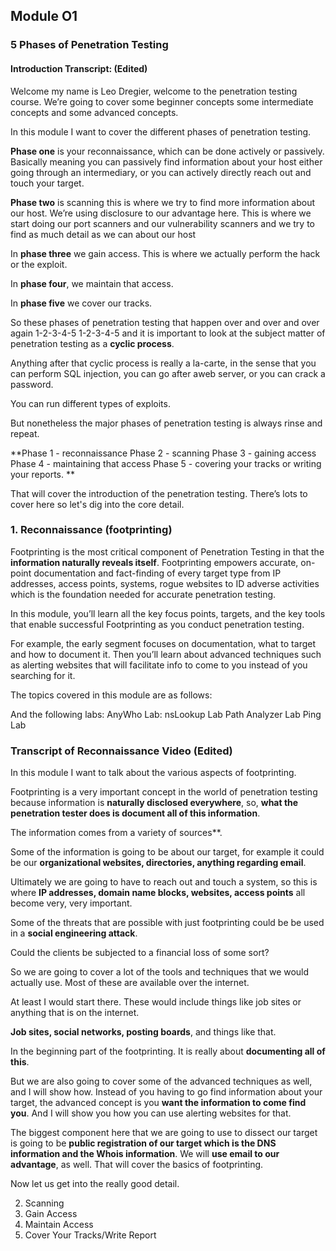 ## Module O1

### 5 Phases of Penetration Testing

#### Introduction Transcript: (Edited)

Welcome my name is Leo Dregier, welcome to the penetration 
testing course. We’re going to cover some beginner concepts 
some intermediate concepts and some advanced concepts. 

In this module I want to cover the different phases 
of penetration testing.

**Phase one** is your reconnaissance, which can be done actively 
or passively. Basically meaning you can passively find information 
about your host either going through an intermediary, or you can 
actively directly reach out and touch your target. 

**Phase two** is scanning this is where we try to find more information 
about our host. We’re using disclosure to our advantage here. 
This is where we start doing our port scanners and our vulnerability 
scanners and we try to find as much detail as we can about our host

In **phase three** we gain access. This is where we actually perform 
the hack or the exploit. 

In **phase four**, we maintain that access.

In **phase five** we cover our tracks. 

So these phases of penetration testing that happen over and over and over again 
1-2-3-4-5 1-2-3-4-5 and it is important to look at the subject matter of penetration 
testing as a **cyclic process**. 

Anything after that cyclic process is really a la-carte, in the sense that you can 
perform SQL injection, you can go after aweb server, or you can crack a password.

You can run different types of exploits. 

But nonetheless the major phases of penetration testing is always rinse and repeat. 

**Phase 1 - reconnaissance
Phase 2 - scanning
Phase 3 - gaining access
Phase 4 - maintaining that access
Phase 5 - covering your tracks or writing your reports. **

That will cover the introduction of the penetration testing. 
There’s lots to cover here so let's dig into the core detail.

### 1. Reconnaissance (footprinting)

Footprinting is the most critical component of Penetration Testing in that 
the **information naturally reveals itself**. Footprinting empowers accurate, 
on-point documentation and fact-finding of every target type from IP addresses, 
access points, systems, rogue websites to ID adverse activities which is the 
foundation needed for accurate penetration testing. 

In this module, you’ll learn all the key focus points, targets, and the 
key tools that enable successful Footprinting as you conduct penetration testing.  

For example, the early segment focuses on documentation, what to target and how to 
document it.  Then you’ll learn about advanced techniques such as alerting websites 
that will facilitate info to come to you instead of you searching for it.

The topics covered in this module are as follows:

And the following labs:
AnyWho Lab:
nsLookup Lab
Path Analyzer Lab
Ping Lab

### Transcript of Reconnaissance Video (Edited)

In this module I want to talk about the various aspects of footprinting. 

Footprinting is a very important concept in the world of penetration 
testing because information is **naturally disclosed everywhere**,
so, **what the penetration tester does is document all of this 
information**.

The information comes from a variety of sources**. 

Some of the information is going to be about our target, for example it could 
be our **organizational websites, directories, anything regarding email**. 

Ultimately we are going to have to reach out and touch a 
system, so this is where **IP addresses, domain name blocks, websites,
access points** all become very, very important. 

Some of the threats that are possible with just footprinting could 
be be used in a **social engineering attack**. 

Could the clients be subjected to a financial loss of some sort?

So we are going to cover a lot of the tools and techniques that we would actually 
use. Most of these are available over the internet. 

At least I would start there. These would include things like 
job sites or anything that is on the internet.

**Job sites, social networks, posting boards**, and things like that. 

In the beginning part of the footprinting. It is really about
**documenting all of this**. 

But we are also going to cover some of the advanced techniques as well,
and I will show how. Instead of you having to go find information about 
your target, the advanced concept is you **want the information to 
come find you**. And I will show you how you can use alerting websites for that. 

The biggest component here that we are going to use to dissect our target 
is going to be **public registration of our target which is the DNS information 
and the Whois information**. We will **use email to our advantage**,
as well. That will cover the basics of footprinting. 

Now let us get into the really good detail.

2. Scanning
3. Gain Access
4. Maintain Access
5. Cover Your Tracks/Write Report
